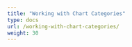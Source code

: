 ```yaml
---
title: "Working with Chart Categories"
type: docs
url: /working-with-chart-categories/
weight: 30
---
```

